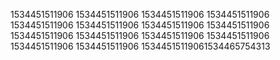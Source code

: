 1534451511906
1534451511906
1534451511906
1534451511906
1534451511906
1534451511906
1534451511906
1534451511906
1534451511906
1534451511906
1534451511906
1534451511906
1534451511906
1534451511906
15344515119061534465754313